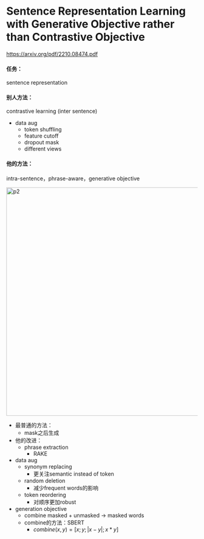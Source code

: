 # Sentence Representation Learning with Generative Objective rather than Contrastive Objective

https://arxiv.org/pdf/2210.08474.pdf

#### 任务：

sentence representation

#### 别人方法：

contrastive learning (inter sentence)

* data aug
  * token shuffling
  * feature cutoff
  * dropout mask
  * different views

#### 他的方法：

intra-sentence，phrase-aware，generative objective

<img src="https://p.ipic.vip/8vo2s5.png" alt="p2" width="600"/>

* 最普通的方法：
  * mask之后生成
* 他的改进：
  * phrase extraction	
    * RAKE
* data aug
  * synonym replacing
    * 更关注semantic instead of token
  * random deletion
    * 减少frequent words的影响
  * token reordering
    * 对顺序更加robust
* generation objective
  * combine masked + unmasked -> masked words
  * combine的方法：SBERT
    * $combine(x,y)=[x;y;|x-y|;x*y]$

